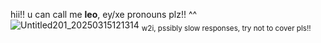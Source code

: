 hii!! u can call me **leo**, ey/xe pronouns plz!! ^^
![Untitled201_20250315121314](https://github.com/user-attachments/assets/b0421075-7df7-4d17-8acd-fb16ad79ca50)
<sub>w2i, pssibly slow responses, try not to cover pls!!</sub>
